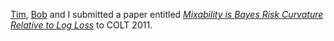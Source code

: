 [Tim](http://homepages.cwi.nl/~erven/), [Bob](http://users.cecs.anu.edu.au/~williams/) and I submitted a paper entitled _[Mixability is Bayes Risk Curvature Relative to Log Loss](http://homepages.cwi.nl/~erven/publications/2011/mixability.pdf)_ to COLT 2011.

